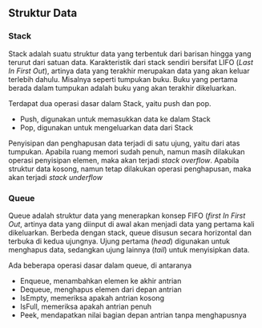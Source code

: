 <h2> Struktur Data </h2>
<h3> Stack </h3>
Stack adalah suatu struktur data yang terbentuk dari barisan hingga yang terurut dari satuan data. Karakteristik dari stack sendiri
bersifat LIFO (<i>Last In First Out</i>), artinya data yang terakhir merupakan data yang akan keluar terlebih dahulu. Misalnya seperti
tumpukan buku. Buku yang pertama berada dalam tumpukan adalah buku yang akan terakhir dikeluarkan. 
<br>

Terdapat dua operasi dasar dalam Stack, yaitu push dan pop. <br>
- Push, digunakan untuk memasukkan data ke dalam Stack <br>
- Pop, digunakan untuk mengeluarkan data dari Stack 

Penyisipan dan penghapusan data terjadi di satu ujung, yaitu dari atas tumpukan. Apabila ruang memori sudah penuh, namun masih dilakukan
operasi penyisipan elemen, maka akan terjadi <i>stack overflow</i>. Apabila struktur data kosong, namun tetap dilakukan operasi penghapusan, 
maka akan terjadi <i>stack underflow</i>

<h3> Queue </h3>
Queue adalah struktur data yang menerapkan konsep FIFO (<i>first In First Out</i>, artinya data yang diinput di awal akan menjadi data yang 
pertama kali dikeluarkan. Berbeda dengan stack, queue disusun secara horizontal dan terbuka di kedua ujungnya. Ujung pertama (<i>head</i>) 
digunakan untuk menghapus data, sedangkan ujung lainnya (<i>tail</i>) untuk menyisipkan data.
<br>

Ada beberapa operasi dasar dalam queue, di antaranya <br>
- Enqueue, menambahkan elemen ke akhir antrian <br>
- Dequeue, menghapus elemen dari depan antrian <br>
- IsEmpty, memeriksa apakah antrian kosong <br>
- IsFull, memeriksa apakah antrian penuh <br>
- Peek, mendapatkan nilai bagian depan antrian tanpa menghapusnya
